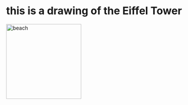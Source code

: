 <!DOCTYPE html>
<html>

<h1>this is a drawing of the Eiffel Tower</h1>
<img src="http://jeannelking.com/draw-good-enough-eiffel-tower-six-steps/" width="203" alt="beach">














</html>
